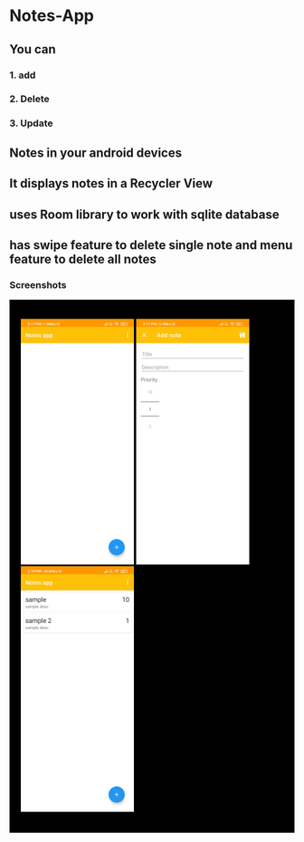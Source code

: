# Notes-App

## You can 
### 1. add
### 2. Delete
### 3. Update  
## Notes in your android devices

## It displays notes in a Recycler View
## uses Room library to work with sqlite database
## has swipe feature to delete single note and menu feature to delete all notes


### Screenshots
<div style="background-color:black;color:white;padding:20px;">
<p float="left">
  <img src="https://github.com/Supriyo-455/Notes-App/blob/main/Screenshot_2021-08-06-14-17-48-656_com.example.roomdatabaseinandroidusingjava.jpg" width="200">
  <img src="https://github.com/Supriyo-455/Notes-App/blob/main/Screenshot_2021-08-06-14-17-53-379_com.example.roomdatabaseinandroidusingjava.jpg" width="200" />
  <img src="https://github.com/Supriyo-455/Notes-App/blob/main/Screenshot_2021-08-06-14-19-15-239_com.example.roomdatabaseinandroidusingjava.jpg" width="200" /> 
</p>
  </div>

